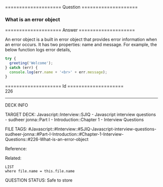 ==================== Question ====================  

### What is an error object  

==================== Answer ====================  

An error object is a built in error object that provides error information when
an error occurs. It has two properties: name and message. For example, the below
function logs error details,

```javascript
try {
  greeting('Welcome');
} catch (err) {
  console.log(err.name + '<br>' + err.message);
}
```

==================== Id ====================  
226
<!--ID: 1707879831447-->

---

DECK INFO

TARGET DECK: Javascript::Interview::SJIQ - Javascript interview questions - sudheer jonna::Part I - Introduction::Chapter 1 - Interview Questions

FILE TAGS: #Javascript::#Interview::#SJIQ-Javascript-interview-questions-sudheer-jonna::#Part-I-Introduction::#Chapter-1-Interview-Questions::#226-What-is-an-error-object

Reference:

Related:

```dataview
LIST
where file.name = this.file.name
```
QUESTION STATUS: Safe to store

